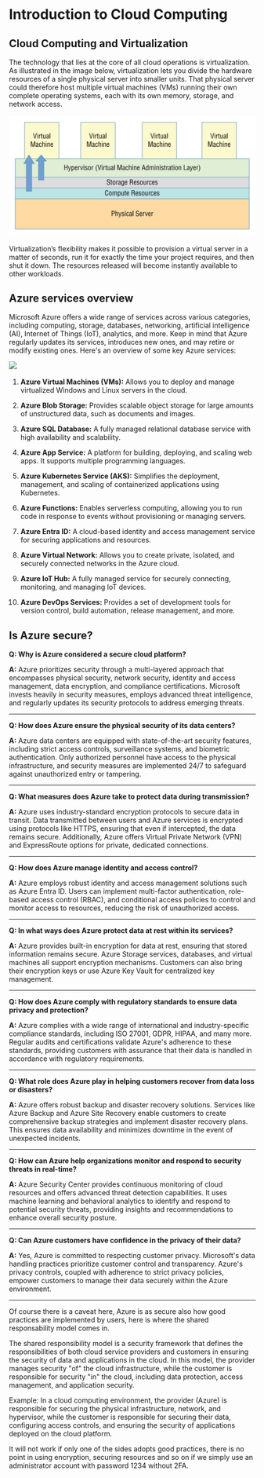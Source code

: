 # Introduction to Cloud Computing

## Cloud Computing and Virtualization

The technology that lies at the core of all cloud operations is virtualization. As illustrated in the image below, virtualization lets you divide the hardware resources of a single physical server into smaller units. That physical server could therefore host multiple virtual machines (VMs) running their own complete operating systems, each with its own memory, storage, and network access.

<p align="center">
  <img title="" src="img/001vm.png" alt="001vm.png" width="550">
</p>

Virtualization’s flexibility makes it possible to provision a virtual server in a matter of seconds, run it for exactly the time your project requires, and then shut it down. The resources released will become instantly available to other workloads.

## Azure services overview

Microsoft Azure offers a wide range of services across various categories, including computing, storage, databases, networking, artificial intelligence (AI), Internet of Things (IoT), analytics, and more. Keep in mind that Azure regularly updates its services, introduces new ones, and may retire or modify existing ones. Here's an overview of some key Azure services:

![](https://www.oreilly.com/api/v2/epubs/9781787124349/files/assets/0be37779-2ac3-4fe6-b8b0-0177c19149f4.jpg)

1. **Azure Virtual Machines (VMs):** Allows you to deploy and manage virtualized Windows and Linux servers in the cloud.

2. **Azure Blob Storage:** Provides scalable object storage for large amounts of unstructured data, such as documents and images.

3. **Azure SQL Database:** A fully managed relational database service with high availability and scalability.

4. **Azure App Service:** A platform for building, deploying, and scaling web apps. It supports multiple programming languages.

5. **Azure Kubernetes Service (AKS):** Simplifies the deployment, management, and scaling of containerized applications using Kubernetes.

6. **Azure Functions:** Enables serverless computing, allowing you to run code in response to events without provisioning or managing servers.

7. **Azure Entra ID:** A cloud-based identity and access management service for securing applications and resources.

8. **Azure Virtual Network:** Allows you to create private, isolated, and securely connected networks in the Azure cloud.

9. **Azure IoT Hub:** A fully managed service for securely connecting, monitoring, and managing IoT devices.

10. **Azure DevOps Services:** Provides a set of development tools for version control, build automation, release management, and more.

## Is Azure secure?

**Q: Why is Azure considered a secure cloud platform?**

**A:** Azure prioritizes security through a multi-layered approach that encompasses physical security, network security, identity and access management, data encryption, and compliance certifications. Microsoft invests heavily in security measures, employs advanced threat intelligence, and regularly updates its security protocols to address emerging threats.

---

**Q: How does Azure ensure the physical security of its data centers?**

**A:** Azure data centers are equipped with state-of-the-art security features, including strict access controls, surveillance systems, and biometric authentication. Only authorized personnel have access to the physical infrastructure, and security measures are implemented 24/7 to safeguard against unauthorized entry or tampering.

---

**Q: What measures does Azure take to protect data during transmission?**

**A:** Azure uses industry-standard encryption protocols to secure data in transit. Data transmitted between users and Azure services is encrypted using protocols like HTTPS, ensuring that even if intercepted, the data remains secure. Additionally, Azure offers Virtual Private Network (VPN) and ExpressRoute options for private, dedicated connections.

---

**Q: How does Azure manage identity and access control?**

**A:** Azure employs robust identity and access management solutions such as Azure Entra ID. Users can implement multi-factor authentication, role-based access control (RBAC), and conditional access policies to control and monitor access to resources, reducing the risk of unauthorized access.

---

**Q: In what ways does Azure protect data at rest within its services?**

**A:** Azure provides built-in encryption for data at rest, ensuring that stored information remains secure. Azure Storage services, databases, and virtual machines all support encryption mechanisms. Customers can also bring their encryption keys or use Azure Key Vault for centralized key management.

---

**Q: How does Azure comply with regulatory standards to ensure data privacy and protection?**

**A:** Azure complies with a wide range of international and industry-specific compliance standards, including ISO 27001, GDPR, HIPAA, and many more. Regular audits and certifications validate Azure's adherence to these standards, providing customers with assurance that their data is handled in accordance with regulatory requirements.

---

**Q: What role does Azure play in helping customers recover from data loss or disasters?**

**A:** Azure offers robust backup and disaster recovery solutions. Services like Azure Backup and Azure Site Recovery enable customers to create comprehensive backup strategies and implement disaster recovery plans. This ensures data availability and minimizes downtime in the event of unexpected incidents.

---

**Q: How can Azure help organizations monitor and respond to security threats in real-time?**

**A:** Azure Security Center provides continuous monitoring of cloud resources and offers advanced threat detection capabilities. It uses machine learning and behavioral analytics to identify and respond to potential security threats, providing insights and recommendations to enhance overall security posture.

---

**Q: Can Azure customers have confidence in the privacy of their data?**

**A:** Yes, Azure is committed to respecting customer privacy. Microsoft's data handling practices prioritize customer control and transparency. Azure's privacy controls, coupled with adherence to strict privacy policies, empower customers to manage their data securely within the Azure environment.

---

Of course there is a caveat here, Azure is as secure also how good practices are implemented by users, here is where the shared responsability model comes in.

The shared responsibility model is a security framework that defines the responsibilities of both cloud service providers and customers in ensuring the security of data and applications in the cloud. In this model, the provider manages security "of" the cloud infrastructure, while the customer is responsible for security "in" the cloud, including data protection, access management, and application security.

Example: In a cloud computing environment, the provider (Azure) is responsible for securing the physical infrastructure, network, and hypervisor, while the customer is responsible for securing their data, configuring access controls, and ensuring the security of applications deployed on the cloud platform.

It will not work if only one of the sides adopts good practices, there is no point in using encryption, securing resources and so on if we simply use an administrator account  with password 1234 without 2FA.

